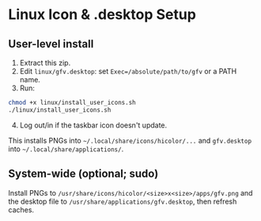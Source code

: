 # Linux Icon & .desktop Setup

## User-level install
1. Extract this zip.
2. Edit `linux/gfv.desktop`: set `Exec=/absolute/path/to/gfv` or a PATH name.
3. Run:
```bash
chmod +x linux/install_user_icons.sh
./linux/install_user_icons.sh
```
4. Log out/in if the taskbar icon doesn't update.

This installs PNGs into `~/.local/share/icons/hicolor/...` and `gfv.desktop` into `~/.local/share/applications/`.

## System-wide (optional; sudo)
Install PNGs to `/usr/share/icons/hicolor/<size>x<size>/apps/gfv.png` and the desktop file to `/usr/share/applications/gfv.desktop`, then refresh caches.

